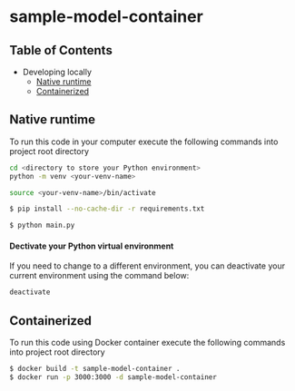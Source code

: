 # sample-model-container

## Table of Contents

- Developing locally
  - [Native runtime](#native-runtime)
  - [Containerized](#containerized)

## Native runtime

To run this code in your computer execute the following commands into project root directory

```bash
cd <directory to store your Python environment>
python -m venv <your-venv-name>

source <your-venv-name>/bin/activate

$ pip install --no-cache-dir -r requirements.txt

$ python main.py
```

#### Dectivate your Python virtual environment

If you need to change to a different environment, you can deactivate your current environment using the command below:

```bash
deactivate
```

## Containerized

To run this code using Docker container execute the following commands into project root directory

```bash
$ docker build -t sample-model-container .
$ docker run -p 3000:3000 -d sample-model-container
```
